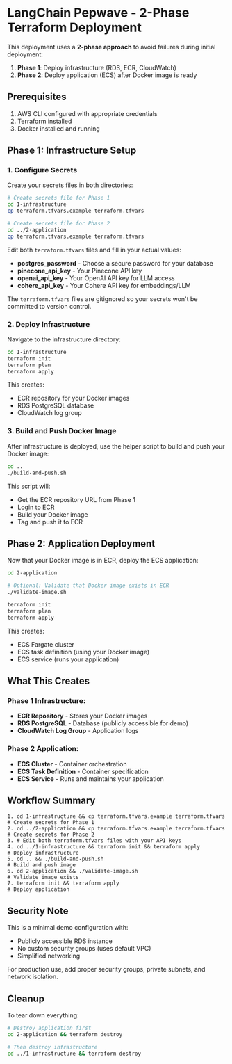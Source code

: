 # LangChain Pepwave - 2-Phase Terraform Deployment

This deployment uses a **2-phase approach** to avoid failures during initial deployment:

1. **Phase 1**: Deploy infrastructure (RDS, ECR, CloudWatch)
2. **Phase 2**: Deploy application (ECS) after Docker image is ready

## Prerequisites

1. AWS CLI configured with appropriate credentials
2. Terraform installed
3. Docker installed and running

## Phase 1: Infrastructure Setup

### 1. Configure Secrets

Create your secrets files in both directories:
```bash
# Create secrets file for Phase 1
cd 1-infrastructure
cp terraform.tfvars.example terraform.tfvars

# Create secrets file for Phase 2
cd ../2-application
cp terraform.tfvars.example terraform.tfvars
```

Edit both `terraform.tfvars` files and fill in your actual values:
- **postgres_password** - Choose a secure password for your database
- **pinecone_api_key** - Your Pinecone API key
- **openai_api_key** - Your OpenAI API key for LLM access
- **cohere_api_key** - Your Cohere API key for embeddings/LLM

The `terraform.tfvars` files are gitignored so your secrets won't be committed to version control.

### 2. Deploy Infrastructure

Navigate to the infrastructure directory:
```bash
cd 1-infrastructure
terraform init
terraform plan
terraform apply
```

This creates:
- ECR repository for your Docker images
- RDS PostgreSQL database
- CloudWatch log group

### 3. Build and Push Docker Image

After infrastructure is deployed, use the helper script to build and push your Docker image:

```bash
cd ..
./build-and-push.sh
```

This script will:
- Get the ECR repository URL from Phase 1
- Login to ECR
- Build your Docker image
- Tag and push it to ECR

## Phase 2: Application Deployment

Now that your Docker image is in ECR, deploy the ECS application:

```bash
cd 2-application

# Optional: Validate that Docker image exists in ECR
./validate-image.sh

terraform init
terraform plan
terraform apply
```

This creates:
- ECS Fargate cluster
- ECS task definition (using your Docker image)
- ECS service (runs your application)

## What This Creates

### Phase 1 Infrastructure:
- **ECR Repository** - Stores your Docker images
- **RDS PostgreSQL** - Database (publicly accessible for demo)
- **CloudWatch Log Group** - Application logs

### Phase 2 Application:
- **ECS Cluster** - Container orchestration
- **ECS Task Definition** - Container specification
- **ECS Service** - Runs and maintains your application

## Workflow Summary

```
1. cd 1-infrastructure && cp terraform.tfvars.example terraform.tfvars  # Create secrets for Phase 1
2. cd ../2-application && cp terraform.tfvars.example terraform.tfvars  # Create secrets for Phase 2
3. # Edit both terraform.tfvars files with your API keys
4. cd ../1-infrastructure && terraform init && terraform apply          # Deploy infrastructure
5. cd .. && ./build-and-push.sh                                        # Build and push image
6. cd 2-application && ./validate-image.sh                             # Validate image exists
7. terraform init && terraform apply                                   # Deploy application
```

## Security Note

This is a minimal demo configuration with:
- Publicly accessible RDS instance
- No custom security groups (uses default VPC)
- Simplified networking

For production use, add proper security groups, private subnets, and network isolation.

## Cleanup

To tear down everything:
```bash
# Destroy application first
cd 2-application && terraform destroy

# Then destroy infrastructure
cd ../1-infrastructure && terraform destroy
```